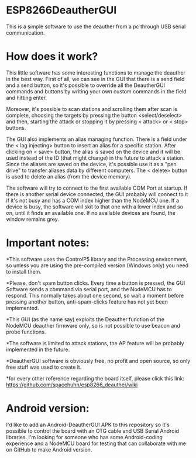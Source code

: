 # ESP8266DeautherGUI
This is a simple software to use the deauther from a pc through USB serial communication.


# How does it work?
This little software has some interesting functions to manage the deauther in the best way.
First of all, we can see in the GUI that there is a send field and a send button, so it's possible to override
all the DeautherGUI commands and buttons by writing your own custom commands in the field and hitting enter.

Moreover, it's possible to scan stations and scrolling them after scan is complete, choosing the targets by pressing 
the button <select/deselect> and then, starting the attack or stopping it by pressing < attack> or < stop> buttons.
 
The GUI also implements an alias managing function. There is a field under the < lag injecting> button to insert
an alias for a specific station. After clicking on < save> button, the alias is saved on the device and it will be used 
instead of the ID (that might change) in the future to attack a station. Since the aliases are saved on the device, it's possible
use it as a "pen drive" to transfer aliases data by different computers. The < delete> button is used to delete 
an alias (from the device memory).
 
The software will try to connect to the first available COM Port at startup. If there is another serial device connected, the GUI probably will connect to it if it's not busy and has a COM index higher than the NodeMCU one. If a device is busy, the software will skit to that one with a lower index and so on, until it finds an available one. 
If no available devices are found, the window remains grey.
 
# Important notes:
*This software uses the ControlP5 library and the Processing environment, so unless you are using the pre-compiled version
(Windows only) you need to install them.

*Please, don't spam button clicks. Every time a button is pressed, the GUI Software sends a command via serial port, and the NodeMCU has to respond. This normally takes about one second, so wait a moment before pressing another button, anti-spam-clicks feature has not yet been implemented.

*This GUI (as the name say) exploits the Deauther function of the NodeMCU deauther firmware only, so is not possible to use beacon and probe functions.

*The software is limited to attack stations, the AP feature will be probably implemented in the future.

*DeautherGUI software is obviously free, no profit and open source, so only free stuff was used to create it.

*for every other reference regarding the board itself, please click this link: https://github.com/spacehuhn/esp8266_deauther/wiki

# Android version:
I'd like to add an Android-DeautherGUI APK to this repository so it's possible to control the board with an OTG cable and USB Serial Android libraries. I'm looking for someone who has some Android-coding experience and a NodeMCU board for testing that can collaborate with me on GitHub to make Android version.
